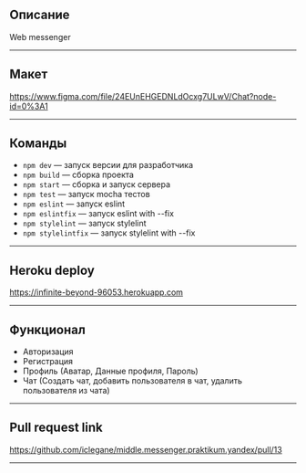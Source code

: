 ## Описание
Web messenger

---

## Макет
https://www.figma.com/file/24EUnEHGEDNLdOcxg7ULwV/Chat?node-id=0%3A1

---

## Команды
- `npm dev` — запуск версии для разработчика
- `npm build` — сборка проекта
- `npm start` — сборка и запуск сервера
- `npm test` — запуск mocha тестов
- `npm eslint` — запуск eslint
- `npm eslintfix` — запуск eslint with --fix
- `npm stylelint` — запуск stylelint
- `npm stylelintfix` — запуск stylelint with --fix

---

## Heroku deploy
https://infinite-beyond-96053.herokuapp.com
 
---

## Функционал
- Авторизация
- Регистрация
- Профиль (Аватар, Данные профиля, Пароль)
- Чат (Создать чат, добавить пользователя в чат, удалить пользователя из чата)

---

## Pull request link
https://github.com/iclegane/middle.messenger.praktikum.yandex/pull/13
 
---
